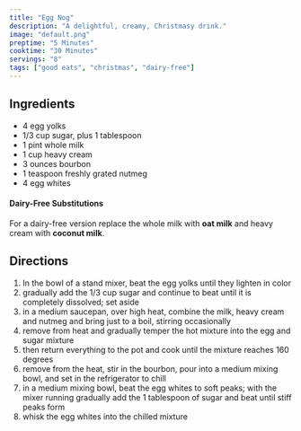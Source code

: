```yaml
---
title: "Egg Nog"
description: "A delightful, creamy, Christmasy drink."
image: "default.png"
preptime: "5 Minutes"
cooktime: "30 Minutes"
servings: "8"
tags: ["good eats", "christmas", "dairy-free"]
---
```


## Ingredients
- 4 egg yolks
- 1/3 cup sugar, plus 1 tablespoon
- 1 pint whole milk
- 1 cup heavy cream
- 3 ounces bourbon
- 1 teaspoon freshly grated nutmeg
- 4 egg whites

#### Dairy-Free Substitutions
For a dairy-free version replace the whole milk with **oat milk** and heavy cream
with **coconut milk**.

## Directions
1. In the bowl of a stand mixer, beat the egg yolks until they lighten in color
2. gradually add the 1/3 cup sugar and continue to beat until it is completely dissolved; set aside
3. in a medium saucepan, over high heat, combine the milk, heavy cream and nutmeg and bring just to a boil, stirring occasionally
4. remove from heat and gradually temper the hot mixture into the egg and sugar mixture
5. then return everything to the pot and cook until the mixture reaches 160 degrees
6. remove from the heat, stir in the bourbon, pour into a medium mixing bowl, and set in the refrigerator to chill
7. in a medium mixing bowl, beat the egg whites to soft peaks; with the mixer running gradually add the 1 tablespoon of sugar and beat until stiff peaks form
8. whisk the egg whites into the chilled mixture
